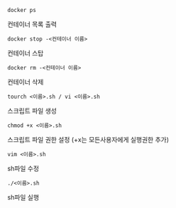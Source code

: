     docker ps
컨테이너 목록 출력

    docker stop -<컨테이너 이름>
컨테이너 스탑

    docker rm -<컨테이너 이름>
컨테이너 삭제


    tourch <이름>.sh / vi <이름>.sh
스크립트 파일 생성

    chmod +x <이름>.sh
스크립트 파일 권한 설정
(+x는 모든사용자에게 실행권한 추가)

    vim <이름>.sh
sh파일 수정

    ./<이름>.sh
sh파일 실행

